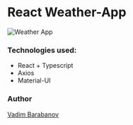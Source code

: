 # React Weather-App

![Weather App](./public/Graphicloads-Colorful-Long-Shadow-Cloud.ico)

### Technologies used:

-   React + Typescript
-   Axios
-   Material-UI

### Author

[Vadim Barabanov](https://vadim-barabanov.netlify.app)
